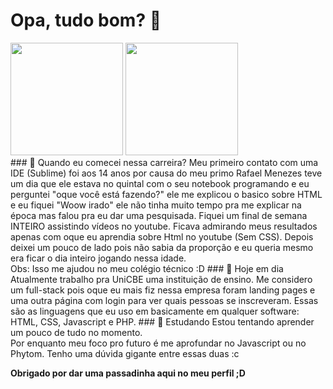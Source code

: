 # Opa, tudo bom? 👋
<div>
  <img height="180em" src="https://github-readme-stats.vercel.app/api?username=JeannFelipe&show_icons=true&theme=tokyonight&icon_color=white"/>
  <img height="180em" src="https://github-readme-stats.vercel.app/api/top-langs/?username=JeannFelipe&layout=compact&theme=tokyonight"/>
</div>
### 💬 Quando eu comecei nessa carreira?
Meu primeiro contato com uma IDE (Sublime) foi aos 14 anos por causa do meu primo Rafael Menezes teve um dia que ele estava no quintal com o seu notebook programando e eu perguntei "oque você está fazendo?" ele me explicou o basico sobre HTML e eu fiquei "Woow irado" ele não tinha muito tempo pra me explicar na época mas falou pra eu dar uma pesquisada. Fiquei um final de semana INTEIRO assistindo vídeos no youtube. Ficava admirando meus resultados apenas com oque eu aprendia sobre Html no youtube (Sem CSS). Depois deixei um pouco de lado pois não sabia da proporção e eu queria mesmo era ficar o dia inteiro jogando nessa idade. 
<br/>Obs: Isso me ajudou no meu colégio técnico :D
### 🔭 Hoje em dia
Atualmente trabalho pra UniCBE uma instituição de ensino. Me considero um full-stack pois oque eu mais fiz nessa empresa foram landing pages e uma outra página com login para ver quais pessoas se inscreveram. Essas são as linguagens que eu uso em basicamente em qualquer software: HTML, CSS, Javascript e PHP.
### 🌱 Estudando
Estou tentando aprender um pouco de tudo no momento.
<br/>
Por enquanto meu foco pro futuro é me aprofundar no Javascript ou no Phytom. Tenho uma dúvida gigante entre essas duas :c



<b>Obrigado por dar uma passadinha aqui no meu perfil ;D</b>
